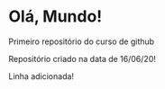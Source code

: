 # Olá, Mundo!
 Primeiro repositório do curso de github

Repositório criado na data de 16/06/20!

Linha adicionada!
